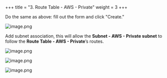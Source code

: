 +++
title = "3. Route Table - AWS - Private"
weight = 3
+++


Do the same as above: fill out the form and click "Create."


![image.png](/images/003-iii-setup-vpc-aws-resources/10-114420-image.png)


Add subnet association, this will allow the **Subnet - AWS - Private subnet** to follow the **Route Table - AWS - Private**’s routes.


![image.png](/images/003-iii-setup-vpc-aws-resources/10-232384-image.png)


![image.png](/images/003-iii-setup-vpc-aws-resources/10-469503-image.png)


![image.png](/images/003-iii-setup-vpc-aws-resources/10-590992-image.png)


